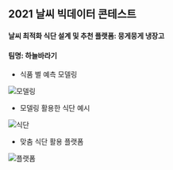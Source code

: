 ## 2021 날씨 빅데이터 콘테스트
#### 날씨 최적화 식단 설계 및 추천 플랫폼: **뭉게뭉게 냉장고**
#### 팀명: 하늘바라기

- 식품 별 예측 모델링

![모델링](https://user-images.githubusercontent.com/93233323/139441069-ce41fc96-2a8d-4d38-b95b-f66783ed81ee.JPG)

- 모델링 활용한 식단 예시

![식단](https://user-images.githubusercontent.com/93233323/139441036-69ef4f0e-cfbd-4362-83f0-8dfa0d621f36.JPG)

- 맞춤 식단 활용 플랫폼

![플랫폼](https://user-images.githubusercontent.com/93233323/139441095-8de47398-1dc7-4531-8c7a-f395b86403cd.JPG)

